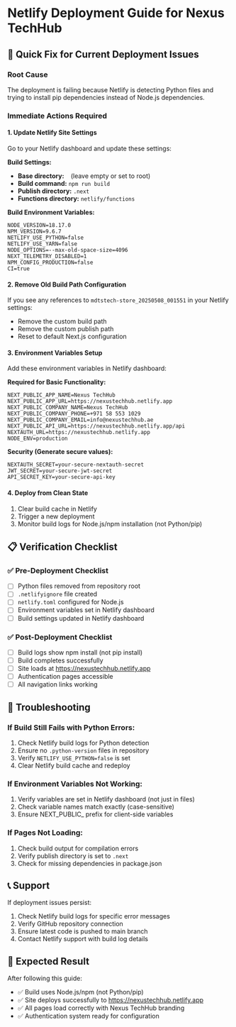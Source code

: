 # Netlify Deployment Guide for Nexus TechHub

## 🚀 Quick Fix for Current Deployment Issues

### **Root Cause**
The deployment is failing because Netlify is detecting Python files and trying to install pip dependencies instead of Node.js dependencies.

### **Immediate Actions Required**

#### 1. **Update Netlify Site Settings**
Go to your Netlify dashboard and update these settings:

**Build Settings:**
- **Base directory:** ` ` (leave empty or set to root)
- **Build command:** `npm run build`
- **Publish directory:** `.next`
- **Functions directory:** `netlify/functions`

**Build Environment Variables:**
```
NODE_VERSION=18.17.0
NPM_VERSION=9.6.7
NETLIFY_USE_PYTHON=false
NETLIFY_USE_YARN=false
NODE_OPTIONS=--max-old-space-size=4096
NEXT_TELEMETRY_DISABLED=1
NPM_CONFIG_PRODUCTION=false
CI=true
```

#### 2. **Remove Old Build Path Configuration**
If you see any references to `mdtstech-store_20250508_001551` in your Netlify settings:
- Remove the custom build path
- Remove the custom publish path
- Reset to default Next.js configuration

#### 3. **Environment Variables Setup**
Add these environment variables in Netlify dashboard:

**Required for Basic Functionality:**
```
NEXT_PUBLIC_APP_NAME=Nexus TechHub
NEXT_PUBLIC_APP_URL=https://nexustechhub.netlify.app
NEXT_PUBLIC_COMPANY_NAME=Nexus TechHub
NEXT_PUBLIC_COMPANY_PHONE=+971 58 553 1029
NEXT_PUBLIC_COMPANY_EMAIL=info@nexustechhub.ae
NEXT_PUBLIC_API_URL=https://nexustechhub.netlify.app/api
NEXTAUTH_URL=https://nexustechhub.netlify.app
NODE_ENV=production
```

**Security (Generate secure values):**
```
NEXTAUTH_SECRET=your-secure-nextauth-secret
JWT_SECRET=your-secure-jwt-secret
API_SECRET_KEY=your-secure-api-key
```

#### 4. **Deploy from Clean State**
1. Clear build cache in Netlify
2. Trigger a new deployment
3. Monitor build logs for Node.js/npm installation (not Python/pip)

## 📋 Verification Checklist

### ✅ **Pre-Deployment Checklist**
- [ ] Python files removed from repository root
- [ ] `.netlifyignore` file created
- [ ] `netlify.toml` configured for Node.js
- [ ] Environment variables set in Netlify dashboard
- [ ] Build settings updated in Netlify dashboard

### ✅ **Post-Deployment Checklist**
- [ ] Build logs show npm install (not pip install)
- [ ] Build completes successfully
- [ ] Site loads at https://nexustechhub.netlify.app
- [ ] Authentication pages accessible
- [ ] All navigation links working

## 🔧 Troubleshooting

### **If Build Still Fails with Python Errors:**
1. Check Netlify build logs for Python detection
2. Ensure no `.python-version` files in repository
3. Verify `NETLIFY_USE_PYTHON=false` is set
4. Clear Netlify build cache and redeploy

### **If Environment Variables Not Working:**
1. Verify variables are set in Netlify dashboard (not just in files)
2. Check variable names match exactly (case-sensitive)
3. Ensure NEXT_PUBLIC_ prefix for client-side variables

### **If Pages Not Loading:**
1. Check build output for compilation errors
2. Verify publish directory is set to `.next`
3. Check for missing dependencies in package.json

## 📞 Support

If deployment issues persist:
1. Check Netlify build logs for specific error messages
2. Verify GitHub repository connection
3. Ensure latest code is pushed to main branch
4. Contact Netlify support with build log details

## 🎯 Expected Result

After following this guide:
- ✅ Build uses Node.js/npm (not Python/pip)
- ✅ Site deploys successfully to https://nexustechhub.netlify.app
- ✅ All pages load correctly with Nexus TechHub branding
- ✅ Authentication system ready for configuration
